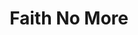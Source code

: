 ---
title: "Faith No More"
summary: "Faith No More was formed after the breakup of . They underwent several lineup changes including a period of where they would play 'open mic' shows where they'd invite people to take on vocal duties. and were two of the temporary vocalists which occasioned the mic at these shows. Finally they settled on , , , and . They released their debut album 'We Care A Lot' on Mordam Records in 1985. They were signed to Slash Records and released 'Introduce Yourself' in 1987. This album spawned their first hit 'We Care A Lot'. Due to tensions within the band Chuck Mosley was fired prior to the recording of their third studio album 'The Real Thing'. Mosley was replaced by . 'The Real Thing' was released in 1989 to critical and commercial acclaim. It featured another rock/rap hit called 'Epic' plus a string of other minor hit singles. 'The Real Thing' was the first album by the band to achieve platinum sales figures in the US. Their fourth studio album 'Angel Dust' the second with new vocalist Mike Patton. The album met critical success and is often deemed their most important record. It is often cited as the album which gave birth to Nu-Metal. This album’s darker themes, frequent genre changes, Patton's maturation and vocal versatility, were a drastic shift in artistic direction and saw another rift open, often publically between the band and guitarist Jim Martin. Jim Martin was sacked via fax following the 'Angel Dust' tour in late 1993. In 1995 after auditioning several guitarists including 's , the band hired guitarist and recorded 'King For A Day, Fool For A Lifetime'. Trey Spruance completed the record but made it clear that touring the record would not be possible. The band hired to fill in for the tour. The album had a mixed critical response which was followed by lukewarm album sales which led to the cancellation of part of their 1995 European tour. During the writing for 'Album Of The Year' the band replaced Dean Menta with Billy Gould's former room-mate . Hudson was heavily involved in the writing of the album, helping with all three of the released singles from 'Album of The Year'. The album was received well both critically and commercially compared to 'King For A Day', but it became clear that due to conflicting side projects that Faith No More would either have to end or be put on hiatus. With Mike Bordin joining 's band, Mike Patton committed to Mr. Bungle for the foreseeable future and Roddy Bottum moonlighting with Imperial Teen the band chose to split amid weeks of rumour and speculation. The announcement was made by Billy Gould via email on April 20th 1998. On February 24, 2009 the band announced their reunion as a touring entity. Between 2011 and in 2014 they played three new songs. In September 2014 they announced that Warner Bros. agreed to formally end their recording contract which allowed them to launch their new label , which would release a new single 'Motherfucker' in November 2014 and a new album 'Sol Invictus' in May 2015."
image: "faith-no-more.jpg"
apple_music_artist_url: "None"
wikipedia_url: "https://en.wikipedia.org/wiki/Faith_No_More"
---